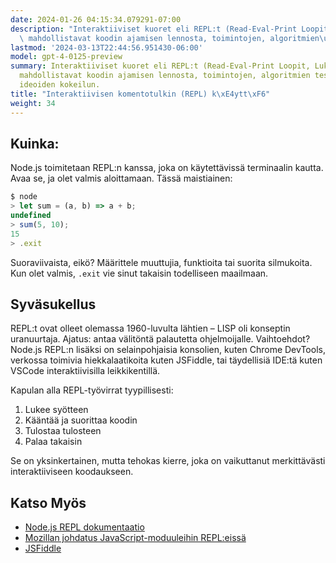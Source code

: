 ```yaml
---
date: 2024-01-26 04:15:34.079291-07:00
description: "Interaktiiviset kuoret eli REPL:t (Read-Eval-Print Loopit, Luke-Evaloi-Tulosta-Silmukka)\
  \ mahdollistavat koodin ajamisen lennosta, toimintojen, algoritmien\u2026"
lastmod: '2024-03-13T22:44:56.951430-06:00'
model: gpt-4-0125-preview
summary: Interaktiiviset kuoret eli REPL:t (Read-Eval-Print Loopit, Luke-Evaloi-Tulosta-Silmukka)
  mahdollistavat koodin ajamisen lennosta, toimintojen, algoritmien testaamisen tai
  ideoiden kokeilun.
title: "Interaktiivisen komentotulkin (REPL) k\xE4ytt\xF6"
weight: 34
---
```


## Kuinka:
Node.js toimitetaan REPL:n kanssa, joka on käytettävissä terminaalin kautta. Avaa se, ja olet valmis aloittamaan. Tässä maistiainen:

```javascript
$ node
> let sum = (a, b) => a + b;
undefined
> sum(5, 10);
15
> .exit
```

Suoraviivaista, eikö? Määrittele muuttujia, funktioita tai suorita silmukoita. Kun olet valmis, `.exit` vie sinut takaisin todelliseen maailmaan.

## Syväsukellus
REPL:t ovat olleet olemassa 1960-luvulta lähtien – LISP oli konseptin uranuurtaja. Ajatus: antaa välitöntä palautetta ohjelmoijalle. Vaihtoehdot? Node.js REPL:n lisäksi on selainpohjaisia konsolien, kuten Chrome DevTools, verkossa toimivia hiekkalaatikoita kuten JSFiddle, tai täydellisiä IDE:tä kuten VSCode interaktiivisilla leikkikentillä.

Kapulan alla REPL-työvirrat tyypillisesti:
1. Lukee syötteen
2. Kääntää ja suorittaa koodin
3. Tulostaa tulosteen
4. Palaa takaisin

Se on yksinkertainen, mutta tehokas kierre, joka on vaikuttanut merkittävästi interaktiiviseen koodaukseen.

## Katso Myös
- [Node.js REPL dokumentaatio](https://nodejs.org/api/repl.html)
- [Mozillan johdatus JavaScript-moduuleihin REPL:eissä](https://developer.mozilla.org/en-US/docs/Web/JavaScript/Guide/Modules)
- [JSFiddle](https://jsfiddle.net/)
